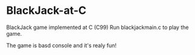 # BlackJack-at-C
BlackJack game implemented at C (C99)
Run blackjackmain.c to play the game.

The game is basd console and it's realy fun!


